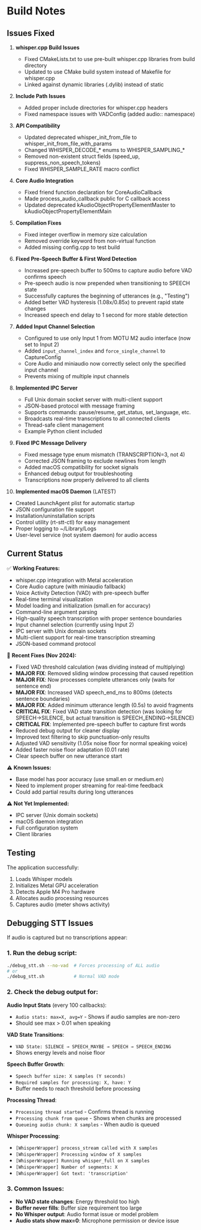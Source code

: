 # Build Notes

## Issues Fixed

1. **whisper.cpp Build Issues**
   - Fixed CMakeLists.txt to use pre-built whisper.cpp libraries from build directory
   - Updated to use CMake build system instead of Makefile for whisper.cpp
   - Linked against dynamic libraries (.dylib) instead of static

2. **Include Path Issues**
   - Added proper include directories for whisper.cpp headers
   - Fixed namespace issues with VADConfig (added audio:: namespace)

3. **API Compatibility**
   - Updated deprecated whisper_init_from_file to whisper_init_from_file_with_params
   - Changed WHISPER_DECODE_* enums to WHISPER_SAMPLING_*
   - Removed non-existent struct fields (speed_up, suppress_non_speech_tokens)
   - Fixed WHISPER_SAMPLE_RATE macro conflict

4. **Core Audio Integration**
   - Fixed friend function declaration for CoreAudioCallback
   - Made process_audio_callback public for C callback access
   - Updated deprecated kAudioObjectPropertyElementMaster to kAudioObjectPropertyElementMain

5. **Compilation Fixes**
   - Fixed integer overflow in memory size calculation
   - Removed override keyword from non-virtual function
   - Added missing config.cpp to test build

6. **Fixed Pre-Speech Buffer & First Word Detection**
   - Increased pre-speech buffer to 500ms to capture audio before VAD confirms speech
   - Pre-speech audio is now prepended when transitioning to SPEECH state
   - Successfully captures the beginning of utterances (e.g., "Testing")
   - Added better VAD hysteresis (1.08x/0.85x) to prevent rapid state changes
   - Increased speech end delay to 1 second for more stable detection

7. **Added Input Channel Selection**
   - Configured to use only Input 1 from MOTU M2 audio interface (now set to Input 2)
   - Added `input_channel_index` and `force_single_channel` to CaptureConfig
   - Core Audio and miniaudio now correctly select only the specified input channel
   - Prevents mixing of multiple input channels

8. **Implemented IPC Server**
   - Full Unix domain socket server with multi-client support
   - JSON-based protocol with message framing
   - Supports commands: pause/resume, get_status, set_language, etc.
   - Broadcasts real-time transcriptions to all connected clients
   - Thread-safe client management
   - Example Python client included

9. **Fixed IPC Message Delivery**
   - Fixed message type enum mismatch (TRANSCRIPTION=3, not 4)
   - Corrected JSON framing to exclude newlines from length
   - Added macOS compatibility for socket signals
   - Enhanced debug output for troubleshooting
   - Transcriptions now properly delivered to all clients

10. **Implemented macOS Daemon** (LATEST)
   - Created LaunchAgent plist for automatic startup
   - JSON configuration file support
   - Installation/uninstallation scripts
   - Control utility (rt-stt-ctl) for easy management
   - Proper logging to ~/Library/Logs
   - User-level service (not system daemon) for audio access

## Current Status

✅ **Working Features:**
- whisper.cpp integration with Metal acceleration
- Core Audio capture (with miniaudio fallback)
- Voice Activity Detection (VAD) with pre-speech buffer
- Real-time terminal visualization
- Model loading and initialization (small.en for accuracy)
- Command-line argument parsing
- High-quality speech transcription with proper sentence boundaries
- Input channel selection (currently using Input 2)
- IPC server with Unix domain sockets
- Multi-client support for real-time transcription streaming
- JSON-based command protocol

🔧 **Recent Fixes (Nov 2024):**
- Fixed VAD threshold calculation (was dividing instead of multiplying)
- **MAJOR FIX**: Removed sliding window processing that caused repetition
- **MAJOR FIX**: Now processes complete utterances only (waits for sentence end)
- **MAJOR FIX**: Increased VAD speech_end_ms to 800ms (detects sentence boundaries)
- **MAJOR FIX**: Added minimum utterance length (0.5s) to avoid fragments
- **CRITICAL FIX**: Fixed VAD state transition detection (was looking for SPEECH->SILENCE, but actual transition is SPEECH_ENDING->SILENCE)
- **CRITICAL FIX**: Implemented pre-speech buffer to capture first words
- Reduced debug output for cleaner display
- Improved text filtering to skip punctuation-only results
- Adjusted VAD sensitivity (1.05x noise floor for normal speaking voice)
- Added faster noise floor adaptation (0.01 rate)
- Clear speech buffer on new utterance start

⚠️ **Known Issues:**
- Base model has poor accuracy (use small.en or medium.en)
- Need to implement proper streaming for real-time feedback
- Could add partial results during long utterances

⚠️ **Not Yet Implemented:**
- IPC server (Unix domain sockets)
- macOS daemon integration
- Full configuration system
- Client libraries

## Testing

The application successfully:
1. Loads Whisper models
2. Initializes Metal GPU acceleration
3. Detects Apple M4 Pro hardware
4. Allocates audio processing resources
5. Captures audio (meter shows activity)

## Debugging STT Issues

If audio is captured but no transcriptions appear:

### 1. Run the debug script:
```bash
./debug_stt.sh --no-vad  # Forces processing of ALL audio
# or
./debug_stt.sh           # Normal VAD mode
```

### 2. Check the debug output for:

**Audio Input Stats** (every 100 callbacks):
- `Audio stats: max=X, avg=Y` - Shows if audio samples are non-zero
- Should see max > 0.01 when speaking

**VAD State Transitions**:
- `VAD State: SILENCE → SPEECH_MAYBE → SPEECH → SPEECH_ENDING`
- Shows energy levels and noise floor

**Speech Buffer Growth**:
- `Speech buffer size: X samples (Y seconds)`
- `Required samples for processing: X, have: Y`
- Buffer needs to reach threshold before processing

**Processing Thread**:
- `Processing thread started` - Confirms thread is running
- `Processing chunk from queue` - Shows when chunks are processed
- `Queueing audio chunk: X samples` - When audio is queued

**Whisper Processing**:
- `[WhisperWrapper] process_stream called with X samples`
- `[WhisperWrapper] Processing window of X samples`
- `[WhisperWrapper] Running whisper_full on X samples`
- `[WhisperWrapper] Number of segments: X`
- `[WhisperWrapper] Got text: 'transcription'`

### 3. Common Issues:

- **No VAD state changes**: Energy threshold too high
- **Buffer never fills**: Buffer size requirement too large
- **No Whisper output**: Audio format issue or model problem
- **Audio stats show max=0**: Microphone permission or device issue
